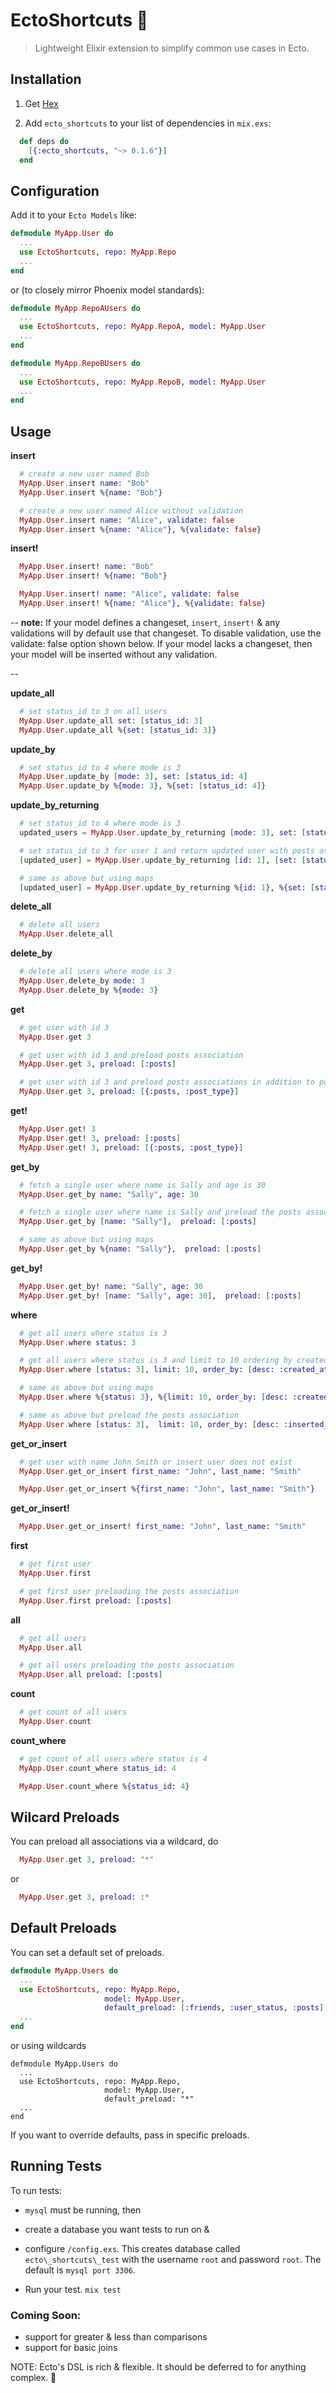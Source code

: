 # EctoShortcuts 🚅

> Lightweight Elixir extension to simplify common use cases in Ecto.

## Installation

1. Get [Hex](https://hex.pm/packages/ecto_shortcuts)

2. Add `ecto_shortcuts` to your list of dependencies in `mix.exs`:

```elixir
  def deps do
    [{:ecto_shortcuts, "~> 0.1.6"}]
  end
```

## Configuration   

Add it to your `Ecto Models` like:

```elixir
defmodule MyApp.User do
  ...
  use EctoShortcuts, repo: MyApp.Repo
  ...
end  
```
or (to closely mirror Phoenix model standards): 

```elixir
defmodule MyApp.RepoAUsers do
  ...
  use EctoShortcuts, repo: MyApp.RepoA, model: MyApp.User
  ...
end

defmodule MyApp.RepoBUsers do
  ...
  use EctoShortcuts, repo: MyApp.RepoB, model: MyApp.User
  ...
end  
```
## Usage


**insert**
```elixir
  # create a new user named Bob
  MyApp.User.insert name: "Bob"
  MyApp.User.insert %{name: "Bob"}

  # create a new user named Alice without validation
  MyApp.User.insert name: "Alice", validate: false
  MyApp.User.insert %{name: "Alice"}, %{validate: false}
```

**insert!**
```elixir
  MyApp.User.insert! name: "Bob"
  MyApp.User.insert! %{name: "Bob"}

  MyApp.User.insert! name: "Alice", validate: false
  MyApp.User.insert! %{name: "Alice"}, %{validate: false}
```
--
**note:** If your model defines a changeset, `insert`, `insert!` & any validations  will by default use that changeset. To disable validation, use the validate: false option shown below. If your model lacks a changeset, then your model will be inserted without any validation.

--

**update_all**
```elixir
  # set status_id to 3 on all users
  MyApp.User.update_all set: [status_id: 3]
  MyApp.User.update_all %{set: [status_id: 3]}
```

**update_by**
```elixir
  # set status_id to 4 where mode is 3
  MyApp.User.update_by [mode: 3], set: [status_id: 4]
  MyApp.User.update_by %{mode: 3}, %{set: [status_id: 4]}
```

**update\_by\_returning**
```elixir
  # set status_id to 4 where mode is 3
  updated_users = MyApp.User.update_by_returning [mode: 3], set: [status_id: 4]

  # set status_id to 3 for user 1 and return updated user with posts association preloaded
  [updated_user] = MyApp.User.update_by_returning [id: 1], [set: [status_id: 3]], preload: [:posts]

  # same as above but using maps
  [updated_user] = MyApp.User.update_by_returning %{id: 1}, %{set: [status_id: 3]}, preload: [:posts]
```

**delete_all**
```elixir
  # delete all users
  MyApp.User.delete_all
```

**delete_by**
```elixir
  # delete all users where mode is 3
  MyApp.User.delete_by mode: 3
  MyApp.User.delete_by %{mode: 3}
```

**get**
```elixir
  # get user with id 3
  MyApp.User.get 3

  # get user with id 3 and preload posts association
  MyApp.User.get 3, preload: [:posts]

  # get user with id 3 and preload posts associations in addition to posts.post_type association
  MyApp.User.get 3, preload: [{:posts, :post_type}]
```

**get!**
```elixir
  MyApp.User.get! 3
  MyApp.User.get! 3, preload: [:posts]
  MyApp.User.get! 3, preload: [{:posts, :post_type}]
```

**get_by**
```elixir
  # fetch a single user where name is Sally and age is 30
  MyApp.User.get_by name: "Sally", age: 30

  # fetch a single user where name is Sally and preload the posts association
  MyApp.User.get_by [name: "Sally"],  preload: [:posts]

  # same as above but using maps
  MyApp.User.get_by %{name: "Sally"},  preload: [:posts]
```

**get_by!**
```elixir
  MyApp.User.get_by! name: "Sally", age: 30
  MyApp.User.get_by! [name: "Sally", age: 30],  preload: [:posts]
```

**where**
```elixir
  # get all users where status is 3
  MyApp.User.where status: 3

  # get all users where status is 3 and limit to 10 ordering by created_at
  MyApp.User.where [status: 3], limit: 10, order_by: [desc: :created_at]

  # same as above but using maps
  MyApp.User.where %{status: 3}, %{limit: 10, order_by: [desc: :created_at]}

  # same as above but preload the posts association
  MyApp.User.where [status: 3],  limit: 10, order_by: [desc: :inserted_at], preload: [:posts]
```

**get\_or\_insert**
```elixir
  # get user with name John Smith or insert user does not exist
  MyApp.User.get_or_insert first_name: "John", last_name: "Smith"

  MyApp.User.get_or_insert %{first_name: "John", last_name: "Smith"}
```

**get\_or\_insert!**
```elixir
  MyApp.User.get_or_insert! first_name: "John", last_name: "Smith"
```

**first**
```elixir
  # get first user
  MyApp.User.first

  # get first user preloading the posts association
  MyApp.User.first preload: [:posts]
```

**all**
```elixir
  # get all users
  MyApp.User.all

  # get all users preloading the posts association
  MyApp.User.all preload: [:posts]
```

**count**
```elixir
  # get count of all users
  MyApp.User.count
```

**count_where**
```elixir
  # get count of all users where status is 4
  MyApp.User.count_where status_id: 4

  MyApp.User.count_where %{status_id: 4}
```

## Wilcard Preloads

You can preload all associations via a wildcard, do

```elixir
  MyApp.User.get 3, preload: "*"
```

or

```elixir
  MyApp.User.get 3, preload: :*
```

## Default Preloads

You can set a default set of preloads.

```elixir
defmodule MyApp.Users do
  ...
  use EctoShortcuts, repo: MyApp.Repo,
                     model: MyApp.User,
                     default_preload: [:friends, :user_status, :posts]
  ...
end
```
or using wildcards
```
defmodule MyApp.Users do
  ...
  use EctoShortcuts, repo: MyApp.Repo,
                     model: MyApp.User,
                     default_preload: "*"
  ...
end
```

If you want to override defaults, pass in specific preloads.


## Running Tests

To run tests:
 
- `mysql` must be running, then
- create a database you want tests to run on &
- configure `/config.exs`. This creates database called `ecto\_shortcuts\_test` with the username `root` and password `root`.  The default is `mysql port 3306`.

- Run your test. `mix test`


### Coming Soon:
 * support for greater & less than comparisons
 * support for basic joins
 
NOTE: Ecto's DSL is rich & flexible. It should be deferred to for anything complex. 🙌
